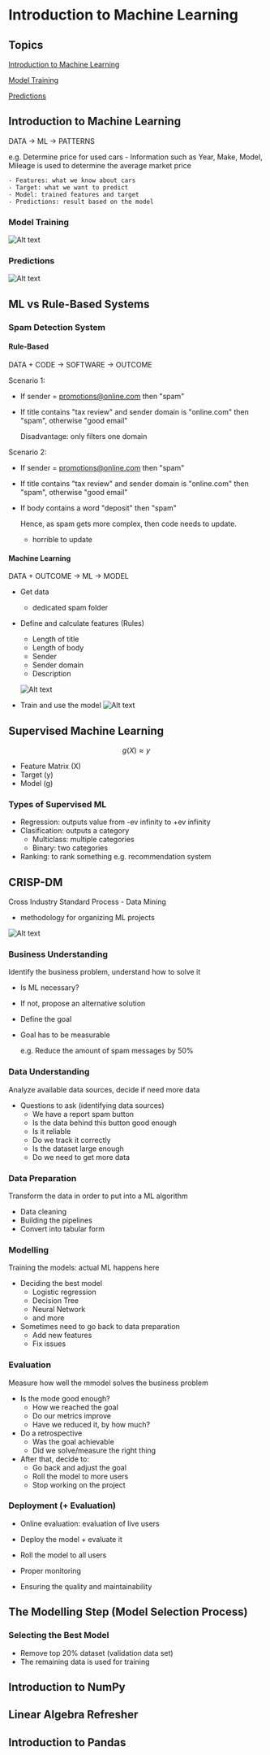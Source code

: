 # Introduction to Machine Learning

## Topics
[Introduction to Machine Learning](#Introduction-to-Machine-Learning)

[Model Training](#Model-Training)

[Predictions](#Predictions)

## Introduction to Machine Learning

DATA -> ML -> PATTERNS

e.g. Determine price for used cars
    - Information such as Year, Make, Model, Mileage is used to determine the average market price

    - Features: what we know about cars
    - Target: what we want to predict
    - Model: trained features and target
    - Predictions: result based on the model

### Model Training

![Alt text](image.png)

### Predictions

![Alt text](image-1.png)

## ML vs Rule-Based Systems

### Spam Detection System

#### Rule-Based

DATA + CODE -> SOFTWARE -> OUTCOME

Scenario 1:
- If sender = promotions@online.com then "spam"
- If title contains "tax review" and sender domain is "online.com" then "spam", otherwise "good email"

    Disadvantage: only filters one domain

Scenario 2:
- If sender = promotions@online.com then "spam"
- If title contains "tax review" and sender domain is "online.com" then "spam", otherwise "good email"
- If body contains a word "deposit" then "spam"

    Hence, as spam gets more complex, then code needs to update.
    - horrible to update

#### Machine Learning

DATA + OUTCOME -> ML -> MODEL

- Get data
    - dedicated spam folder
- Define and calculate features (Rules) 
    - Length of title
    - Length of body
    - Sender
    - Sender domain
    - Description

    ![Alt text](image-2.png)

- Train and use the model
    ![Alt text](image-3.png)

## Supervised Machine Learning

$$ g(X) ≈  y $$

- Feature Matrix (X)
- Target (y)
- Model (g)

### Types of Supervised ML

- Regression: outputs value from -ev infinity to +ev infinity
- Clasification: outputs a category
    - Multiclass: multiple categories
    - Binary: two categories
- Ranking: to rank something
    e.g. recommendation system

## CRISP-DM

Cross Industry Standard Process - Data Mining
- methodology for organizing ML projects

![Alt text](skema.jpg)

### Business Understanding
Identify the business problem, understand how to solve it
- Is ML necessary?
- If not, propose an alternative solution
- Define the goal
- Goal has to be measurable

     e.g. Reduce the amount of spam messages by 50%

### Data Understanding
Analyze available data sources, decide if need more data
- Questions to ask (identifying data sources)
    - We have a report spam button
    - Is the data behind this button good enough
    - Is it reliable
    - Do we track it correctly
    - Is the dataset large enough
    - Do we need to get more data

### Data Preparation
Transform the data in order to put into a ML algorithm
- Data cleaning
- Building the pipelines
- Convert into tabular form

### Modelling
Training the models: actual ML happens here
- Deciding the best model
    - Logistic regression
    - Decision Tree
    - Neural Network
    - and more
- Sometimes need to go back to data preparation
    - Add new features
    - Fix issues

### Evaluation
Measure how well the mmodel solves the business problem
- Is the mode good enough?
    - How we reached the goal
    - Do our metrics improve
    - Have we reduced it, by how much?
- Do a retrospective
    - Was the goal achievable
    - Did we solve/measure the right thing
- After that, decide to:
    - Go back and adjust the goal
    - Roll the model to more users
    - Stop working on the project

### Deployment (+ Evaluation)
- Online evaluation: evaluation of live users
- Deploy the model + evaluate it

- Roll the model to all users
- Proper monitoring
- Ensuring the quality and maintainability

## The Modelling Step (Model Selection Process)
### Selecting the Best Model
- Remove top 20% dataset (validation data set)
- The remaining data is used for training



## Introduction to NumPy
## Linear Algebra Refresher
## Introduction to Pandas

